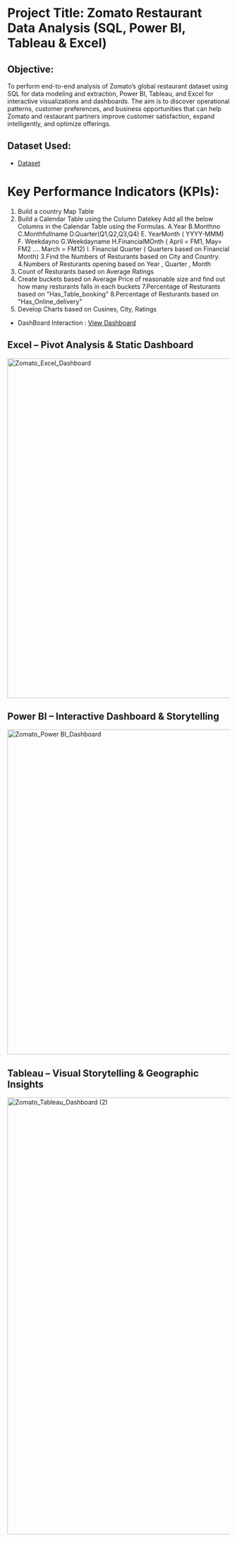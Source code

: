 # Project Title: Zomato Restaurant Data Analysis (SQL, Power BI, Tableau & Excel)
## Objective:
To perform end-to-end analysis of Zomato’s global restaurant dataset using SQL for data modeling and extraction, Power BI, Tableau, and Excel for interactive visualizations and dashboards. The aim is to discover operational patterns, customer preferences, and business opportunities that can help Zomato and restaurant partners improve customer satisfaction, expand intelligently, and optimize offerings.

## Dataset Used:
- <a href ="https://github.com/kalyankumar1207/Zomato_Data_Analysis_Dashboard/blob/main/Zomata.xlsx">Dataset<a/>

# Key Performance Indicators (KPIs):
1. Build a country Map Table
2. Build a Calendar Table using the Column Datekey
  Add all the below Columns in the Calendar Table using the Formulas.
   A.Year
   B.Monthno
   C.Monthfullname
   D.Quarter(Q1,Q2,Q3,Q4)
   E. YearMonth ( YYYY-MMM)
   F. Weekdayno
   G.Weekdayname
   H.FinancialMOnth ( April = FM1, May= FM2  …. March = FM12)
   I. Financial Quarter ( Quarters based on Financial Month)
3.Find the Numbers of Resturants based on City and Country.
4.Numbers of Resturants opening based on Year , Quarter , Month
5. Count of Resturants based on Average Ratings
6. Create buckets based on Average Price of reasonable size and find out how many resturants falls in each buckets
7.Percentage of Resturants based on "Has_Table_booking"
8.Percentage of Resturants based on "Has_Online_delivery"
9. Develop Charts based on Cusines, City, Ratings

- DashBoard Interaction : <a href =" https://github.com/kalyankumar1207/Zomato_Data_Analysis_Dashboard/blob/main/Zomato_Excel_Dashboard.png">View Dashboard<a/>

## Excel – Pivot Analysis & Static Dashboard
<img width="1596" height="768" alt="Zomato_Excel_Dashboard" src="https://github.com/user-attachments/assets/5841178e-e2e8-45b2-b020-68bf0cca7923" />


## Power BI – Interactive Dashboard & Storytelling
<img width="1305" height="735" alt="Zomato_Power BI_Dashboard" src="https://github.com/user-attachments/assets/a453722d-76c6-4863-92b2-016bf7a6bbbc" />

## Tableau – Visual Storytelling & Geographic Insights
<img width="1919" height="988" alt="Zomato_Tableau_Dashboard (2)" src="https://github.com/user-attachments/assets/54e8ab5c-b2a9-4e4a-a967-d1114997561f" />
